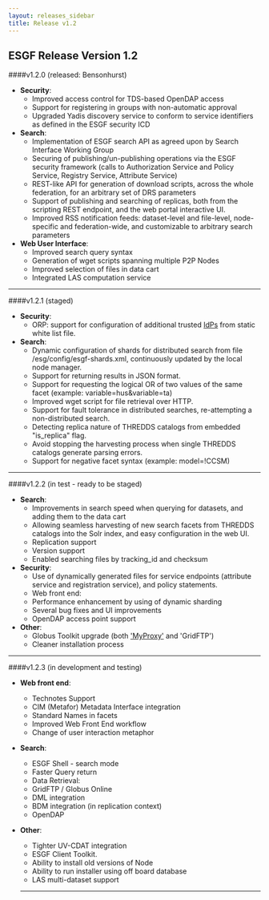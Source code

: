 ```yaml
---
layout: releases_sidebar
title: Release v1.2
---
```


## ESGF Release Version 1.2

####v1.2.0 (released: Bensonhurst)
* **Security**:
  - Improved access control for TDS-based OpenDAP access
  - Support for registering in groups with non-automatic approval
  - Upgraded Yadis discovery service to conform to service identifiers as defined in the ESGF security ICD
* **Search**:
  - Implementation of ESGF search API as agreed upon by Search Interface Working Group
  - Securing of publishing/un-publishing operations via the ESGF security framework (calls to Authorization Service and Policy Service, Registry Service, Attribute Service)
  - REST-like API for generation of download scripts, across the whole federation, for an arbitrary set of DRS parameters
  - Support of publishing and searching of replicas, both from the scripting REST endpoint, and the web portal interactive UI.
  - Improved RSS notification feeds: dataset-level and file-level, node-specific and federation-wide, and customizable to arbitrary search parameters
* **Web User Interface**:
  - Improved search query syntax
  - Generation of wget scripts spanning multiple P2P Nodes
  - Improved selection of files in data cart
  - Integrated LAS computation service

---
####v1.2.1 (staged)
* **Security**:
  - ORP: support for configuration of additional trusted [IdPs][idps] from static white list file.
* **Search**:
  - Dynamic configuration of shards for distributed search from file /esg/config/esgf-shards.xml, continuously updated by the local node manager.
  - Support for returning results in JSON format.
  - Support for requesting the logical OR of two values of the same facet (example: variable=hus&variable=ta)
  - Improved wget script for file retrieval over HTTP.
  - Support for fault tolerance in distributed searches, re-attempting a non-distributed search.
  - Detecting replica nature of THREDDS catalogs from embedded "is_replica" flag.
  - Avoid stopping the harvesting process when single THREDDS catalogs generate parsing errors.
  - Support for negative facet syntax (example: model=!CCSM)

---
####v1.2.2 (in test - ready to be staged)
* **Search**:
  - Improvements in search speed when querying for datasets, and adding them to the data cart
  - Allowing seamless harvesting of new search facets from THREDDS catalogs into the Solr index, and easy configuration in the web UI.
  - Replication support
  - Version support
  - Enabled searching files by tracking_id and checksum
* **Security**:
  - Use of dynamically generated files for service endpoints (attribute service and registration service), and policy statements.
  - Web front end:
  - Performance enhancement by using of dynamic sharding
  - Several bug fixes and UI improvements
  - OpenDAP access point support
* **Other**:
  - Globus Toolkit upgrade (both ['MyProxy'][myproxy] and 'GridFTP')
  - Cleaner installation process

---
####v1.2.3 (in development and testing)
* **Web front end**:
  - Technotes Support
  - CIM (Metafor) Metadata Interface integration
  - Standard Names in facets
  - Improved Web Front End workflow
  - Change of user interaction metaphor
* **Search**:
  - ESGF Shell - search mode
  - Faster Query return
  - Data Retrieval:
  - GridFTP / Globus Online
  - DML integration
  - BDM integration (in replication context)
  - OpenDAP
* **Other**:
  - Tighter UV-CDAT integration
  - ESGF Client Toolkit.
  - Ability to install old versions of Node
  - Ability to run installer using off board database
  - LAS multi-dataset support

  ---

[myproxy]: https://github.com/ESGF/esgf.github.io/wiki/MyProxy
[idps]: https://github.com/ESGF/esgf.github.io/wiki/IdPs
